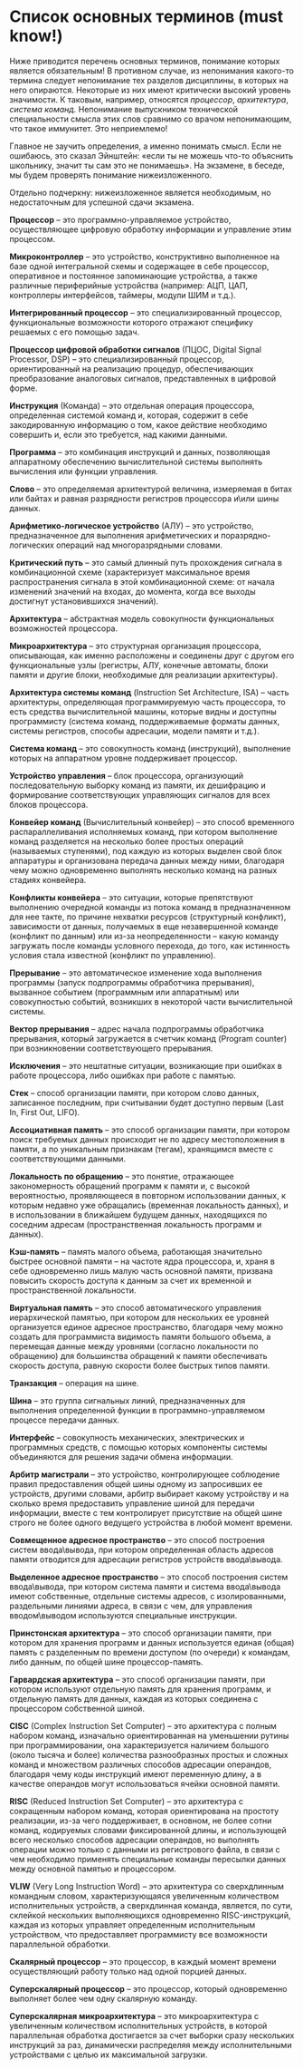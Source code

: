 # Список основных терминов (must know!)

Ниже приводится перечень основных терминов, понимание которых является обязательным! В противном случае, из непонимания какого-то термина следует непонимание тех разделов дисциплины, в которых на него опираются. Некоторые из них имеют критически высокий уровень значимости. К таковым, например, относятся *процессор*, *архитектура*, *система команд.* Непонимание выпускником технической специальности смысла этих слов сравнимо со врачом непонимающим, что такое иммунитет. Это неприемлемо!

Главное не заучить определения, а именно понимать смысл. Если не ошибаюсь, это сказал Эйнштейн: «если ты не можешь что-то объяснить школьнику, значит ты сам это не понимаешь». На экзамене, в беседе, мы будем проверять понимание нижеизложенного.

Отдельно подчеркну: нижеизложенное является необходимым, но недостаточным для успешной сдачи экзамена.

**Процессор** – это программно-управляемое устройство, осуществляющее цифровую обработку информации и управление этим процессом.

**Микроконтроллер** – это устройство, конструктивно выполненное на базе одной интегральной схемы и содержащее в себе процессор, оперативное и постоянное запоминающие устройства, а также различные периферийные устройства (например: АЦП, ЦАП, контроллеры интерфейсов, таймеры, модули ШИМ и т.д.).

**Интегрированный процессор** – это специализированный процессор, функциональные возможности которого отражают специфику решаемых с его помощью задач.

**Процессор цифровой обработки сигналов** (ПЦОС, Digital Signal Processor, DSP) – это специализированный процессор, ориентированный на реализацию процедур, обеспечивающих преобразование аналоговых сигналов, представленных в цифровой форме.

**Инструкция** (Команда) – это отдельная операция процессора, определенная системой команд и, которая, содержит в себе закодированную информацию о том, какое действие необходимо совершить и, если это требуется, над какими данными.

**Программа** – это комбинация инструкций и данных, позволяющая аппаратному обеспечению вычислительной системы выполнять вычисления или функции управления.

**Слово** – это определяемая архитектурой величина, измеряемая в битах или байтах и равная разрядности регистров процессора и\или шины данных.

**Арифметико-логическое устройство** (АЛУ) – это устройство, предназначенное для выполнения арифметических и поразрядно-логических операций над многоразрядными словами.

**Критический путь** – это самый длинный путь прохождения сигнала в комбинационной схеме (характеризует максимальное время распространения сигнала в этой комбинационной схеме: от начала изменений значений на входах, до момента, когда все выходы достигнут установившихся значений).

**Архитектура** – абстрактная модель совокупности функциональных возможностей процессора.

**Микроархитектура** – это структурная организация процессора, описывающая, как именно расположены и соединены друг с другом его функциональные узлы (регистры, АЛУ, конечные автоматы, блоки памяти и другие блоки, необходимые для реализации архитектуры).

**Архитектура системы команд** (Instruction Set Architecture, ISA) – часть архитектуры, определяющая программируемую часть процессора, то есть средства вычислительной машины, которые видны и доступны программисту (система команд, поддерживаемые форматы данных, системы регистров, способы адресации, модели памяти и т.д.).

**Система команд** – это совокупность команд (инструкций), выполнение которых на аппаратном уровне поддерживает процессор.

**Устройство управления** – блок процессора, организующий последовательную выборку команд из памяти, их дешифрацию и формирование соответствующих управляющих сигналов для всех блоков процессора.

**Конвейер команд** (Вычислительный конвейер) – это способ временного распараллеливания исполняемых команд, при котором выполнение команд разделяется на несколько более простых операций (называемых ступенями), под каждую из которых выделен свой блок аппаратуры и организована передача данных между ними, благодаря чему можно одновременно выполнять несколько команд на разных стадиях конвейера.

**Конфликты конвейера** – это ситуации, которые препятствуют выполнению очередной команды из потока команд в предназначенном для нее такте, по причине нехватки ресурсов (структурный конфликт), зависимости от данных, получаемых в еще незавершенной команде (конфликт по данным) или из-за неопределенности – какую команду загружать после команды условного перехода, до того, как истинность условия стала известной (конфликт по управлению).

**Прерывание** – это автоматическое изменение хода выполнения программы (запуск подпрограммы обработчика прерывания), вызванное событием (программным или аппаратным) или совокупностью событий, возникших в некоторой части вычислительной системы.

**Вектор прерывания** – адрес начала подпрограммы обработчика прерывания, который загружается в счетчик команд (Program counter) при возникновении соответствующего прерывания.

**Исключения** – это нештатные ситуации, возникающие при ошибках в работе процессора, либо ошибках при работе с памятью.

**Стек** – способ организации памяти, при котором слово данных, записанное последним, при считывании будет доступно первым (Last In, First Out, LIFO).

**Ассоциативная память** – это способ организации памяти, при котором поиск требуемых данных происходит не по адресу местоположения в памяти, а по уникальным признакам (тегам), хранящимся вместе с соответствующими данными.

**Локальность по обращению** – это понятие, отражающее закономерность обращений программ к памяти и, с высокой вероятностью, проявляющееся в повторном использовании данных, к которым недавно уже обращались (временная локальность данных), и в использовании в ближайшем будущем данных, находящихся по соседним адресам (пространственная локальность программ и данных).

**Кэш-память** – память малого объема, работающая значительно быстрее основной памяти – на частоте ядра процессора, и, храня в себе одновременно лишь малую часть основной памяти, призвана повысить скорость доступа к данным за счет их временной и пространственной локальности.

**Виртуальная память** – это способ автоматического управления иерархической памятью, при котором для нескольких ее уровней организуется единое адресное пространство, благодаря чему можно создать для программиста видимость памяти большого объема, а перемещая данные между уровнями (согласно локальности по обращению) для большинства обращений к памяти обеспечивать скорость доступа, равную скорости более быстрых типов памяти.

**Транзакция** – операция на шине.

**Шина** – это группа сигнальных линий, предназначенных для выполнения определенной функции в программно-управляемом процессе передачи данных.

**Интерфейс** – совокупность механических, электрических и программных средств, с помощью которых компоненты системы объединяются для решения задачи обмена информации.

**Арбитр магистрали** – это устройство, контролирующее соблюдение правил предоставления общей шины одному из запросивших ее устройств, другими словами, арбитр выбирает какому устройству и на сколько время предоставить управление шиной для передачи информации, вместе с тем контролирует присутствие на общей шине строго не более одного ведущего устройства в любой момент времени.

**Совмещенное адресное пространство** – это способ построения систем ввода\вывода, при котором определенная область адресов памяти отводится для адресации регистров устройств ввода\вывода.

**Выделенное адресное пространство** – это способ построения систем ввода\вывода, при котором система памяти и система ввода\вывода имеют собственные, отдельные системы адресов, с изолированными, раздельными линиями адреса, в связи с чем, для управления вводом\выводом используются специальные инструкции.

**Принстонская архитектура** – это способ организации памяти, при котором для хранения программ и данных используется единая (общая) память с разделенным по времени доступом (по очереди) к командам, либо данным, по общей шине процессор-память.

**Гарвардская архитектура** – это способ организации памяти, при котором используют отдельную память для хранения программ, и отдельную память для данных, каждая из которых соединена с процессором собственной шиной.

**CISC** (Complex Instruction Set Computer) – это архитектура с полным набором команд, изначально ориентированная на уменьшении рутины при программировании, она характеризуется наличием большого (около тысяча и более) количества разнообразных простых и сложных команд и множеством различных способов адресации операндов, благодаря чему коды инструкций имеют переменную длину, а в качестве операндов могут использоваться ячейки основной памяти.

**RISC** (Reduced Instruction Set Computer) – это архитектура с сокращенным набором команд, которая ориентирована на простоту реализации, из-за чего поддерживает, в основном, не более сотни команд, кодируемых словами фиксированной длины, и использующей всего несколько способов адресации операндов, но выполнять операции можно только с данными из регистрового файла, в связи с чем необходимо применять специальные команды пересылки данных между основной памятью и процессором.

**VLIW** (Very Long Instruction Word) – это архитектура со сверхдлинным командным словом, характеризующаяся увеличенным количеством исполнительных устройств, а сверхдлинная команда, является, по сути, склейкой нескольких выполняющихся одновременно RISC-инструкций, каждая из которых управляет определенным исполнительным устройством, что предоставляет программисту все возможности параллельной обработки.

**Скалярный процессор** – это процессор, в каждый момент времени осуществляющий работу только над одной порцией данных.

**Суперскалярный процессор** – это процессор, который одновременно выполняет более чем одну скалярную команду.

**Суперскалярная микроархитектура** – это микроархитектура с увеличенным количеством исполнительных устройств, в которой параллельная обработка достигается за счет выборки сразу нескольких инструкций за раз, динамически распределяя между исполнительными устройствами с целью их максимальной загрузки.
